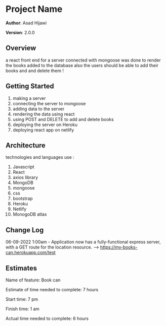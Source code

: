 # Project Name

**Author**: Asad Hijawi

**Version**: 2.0.0 

## Overview
 a react front end for a server connected with mongoose was done to render the books added to the database also the users should be able to add their books and and delete them ! 

## Getting Started
1. making a server
2. connecting the server to mongoose 
3. adding data to the server 
4. rendering the data using react
5. using POST and DELETE to add and delete books
6. deploying the server on Heroku
7. deploying react app on netlify

## Architecture
technologies and languages use :
1. Javascript
2. React
3. axios library
4. MongoDB
5. mongoose
6. css 
7. bootstrap
8. Heroku 
9. Netlify 
10. MonogoDB atlas

## Change Log

06-09-2022 1:00am - Application now has a fully-functional express server, with a GET route for the location resource. --> https://my-books-can.herokuapp.com/test

## Estimates
Name of feature: Book can

Estimate of time needed to complete: 7 hours

Start time: 7 pm

Finish time: 1 am

Actual time needed to complete: 6 hours
